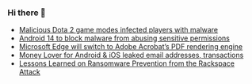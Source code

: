 ### Hi there 👋

<!--START_SECTION:feed-->
* [Malicious Dota 2 game modes infected players with malware](https://www.bleepingcomputer.com/news/security/malicious-dota-2-game-modes-infected-players-with-malware/)
* [Android 14 to block malware from abusing sensitive permissions](https://www.bleepingcomputer.com/news/security/android-14-to-block-malware-from-abusing-sensitive-permissions/)
* [Microsoft Edge will switch to Adobe Acrobat’s PDF rendering engine](https://www.bleepingcomputer.com/news/microsoft/microsoft-edge-will-switch-to-adobe-acrobats-pdf-rendering-engine/)
* [Money Lover for Android & iOS leaked email addresses, transactions](https://www.bleepingcomputer.com/news/security/money-lover-for-android-and-ios-leaked-email-addresses-transactions/)
* [Lessons Learned on Ransomware Prevention from the Rackspace Attack  ](https://www.bleepingcomputer.com/news/security/lessons-learned-on-ransomware-prevention-from-the-rackspace-attack/)
<!--END_SECTION:feed-->

<!--
**frankenk/frankenk** is a ✨ _special_ ✨ repository because its `README.md` (this file) appears on your GitHub profile.

Here are some ideas to get you started:

- 🔭 I’m currently working on ...
- 🌱 I’m currently learning ...
- 👯 I’m looking to collaborate on ...
- 🤔 I’m looking for help with ...
- 💬 Ask me about ...
- 📫 How to reach me: ...
- 😄 Pronouns: ...
- ⚡ Fun fact: ...
-->



